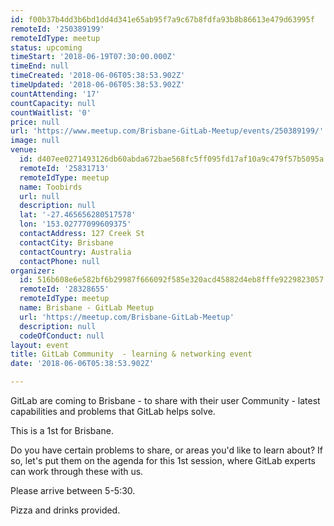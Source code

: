 ```yaml
---
id: f00b37b4dd3b6bd1dd4d341e65ab95f7a9c67b8fdfa93b8b86613e479d63995f
remoteId: '250389199'
remoteIdType: meetup
status: upcoming
timeStart: '2018-06-19T07:30:00.000Z'
timeEnd: null
timeCreated: '2018-06-06T05:38:53.902Z'
timeUpdated: '2018-06-06T05:38:53.902Z'
countAttending: '17'
countCapacity: null
countWaitlist: '0'
price: null
url: 'https://www.meetup.com/Brisbane-GitLab-Meetup/events/250389199/'
image: null
venue:
  id: d407ee0271493126db60abda672bae568fc5ff095fd17af10a9c479f57b5095a
  remoteId: '25831713'
  remoteIdType: meetup
  name: Toobirds
  url: null
  description: null
  lat: '-27.465656280517578'
  lon: '153.02777099609375'
  contactAddress: 127 Creek St
  contactCity: Brisbane
  contactCountry: Australia
  contactPhone: null
organizer:
  id: 516b608e6e582bf6b29987f666092f585e320acd45882d4eb8fffe9229823057
  remoteId: '28328655'
  remoteIdType: meetup
  name: Brisbane - GitLab Meetup
  url: 'https://meetup.com/Brisbane-GitLab-Meetup'
  description: null
  codeOfConduct: null
layout: event
title: GitLab Community  - learning & networking event
date: '2018-06-06T05:38:53.902Z'

---
```

<p>GitLab are coming to Brisbane - to share with their user Community - latest capabilities and problems that GitLab helps solve.</p> <p>This is a 1st for Brisbane.</p> <p>Do you have certain problems to share, or areas you'd like to learn about? If so, let's put them on the agenda for this 1st session, where GitLab experts can work through these with us.</p> <p>Please arrive between 5-5:30.</p> <p>Pizza and drinks provided.</p>
